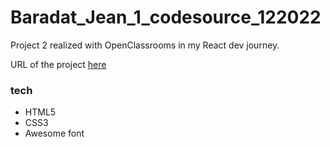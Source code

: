# Baradat_Jean_1_codesource_122022
Project 2 realized with OpenClassrooms in my React dev journey.

URL of the project [here](https://jean-baradat.github.io/Baradat_Jean_1_codesource_122022/)

### tech
- HTML5
- CSS3
- Awesome font

